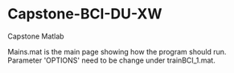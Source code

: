 # Capstone-BCI-DU-XW
Capstone Matlab 

Mains.mat is the main page showing how the program should run.
Parameter 'OPTIONS' need to be change under trainBCI_1.mat.

